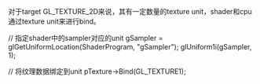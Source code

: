
对于target GL_TEXTURE_2D来说，其有一定数量的texture unit，shader和cpu通过texture unit来进行bind。

// 指定shader中的sampler对应的unit
gSampler = glGetUniformLocation(ShaderProgram, "gSampler");
glUniform1i(gSampler, 1);

// 将纹理数据绑定到unit
pTexture->Bind(GL_TEXTURE1);